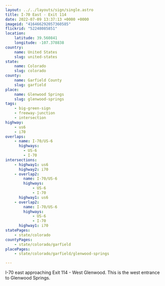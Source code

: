```yaml
---
layout: ../../layouts/sign/single.astro
title: I-70 East - Exit 114
date: 2022-07-09 13:37:13 +0000 +0000
imageid: "416466292057360585"
flickrid: "52248085851"
location:
    latitude: 39.560841
    longitude: -107.378838
country:
    name: United States
    slug: united-states
state:
    name: Colorado
    slug: colorado
county:
    name: Garfield County
    slug: garfield
place:
    name: Glenwood Springs
    slug: glenwood-springs
tags:
    - big-green-sign
    - freeway-junction
    - intersection
highway:
    - us6
    - i70
overlaps:
    - name: I-70/US-6
      highways:
        - US-6
        - I-70
intersections:
    - highway1: us6
      highway2: i70
    - overlap2:
        name: I-70/US-6
        highways:
            - US-6
            - I-70
      highway1: us6
    - overlap2:
        name: I-70/US-6
        highways:
            - US-6
            - I-70
      highway1: i70
statePages:
    - state/colorado
countyPages:
    - state/colorado/garfield
placePages:
    - state/colorado/garfield/glenwood-springs

---
```

I-70 east approaching Exit 114 - West Glenwood.  This is the west entrance to Glenwood Springs.
